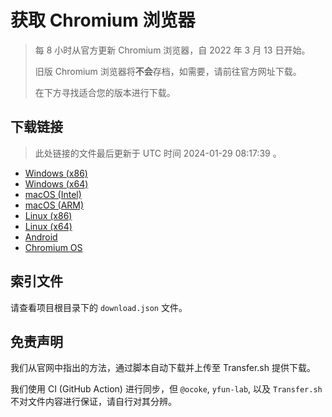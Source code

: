 # 获取 Chromium 浏览器

> 每 8 小时从官方更新 Chromium 浏览器，自 2022 年 3 月 13 日开始。
> 
> 旧版 Chromium 浏览器将**不会**存档，如需要，请前往官方网址下载。
>
> 在下方寻找适合您的版本进行下载。

## 下载链接

> 此处链接的文件最后更新于 UTC 时间 2024-01-29 08:17:39
。

- [Windows (x86)](https://transfer.sh/xzOwGjDsSr/Win.zip)
- [Windows (x64)](https://transfer.sh/KMspDR9GHn/Win_x64.zip)
- [macOS (Intel)](https://transfer.sh/YnnOPMkxuc/Mac.zip)
- [macOS (ARM)](https://transfer.sh/6fngRjRooK/Mac_Arm.zip)
- [Linux (x86)](https://transfer.sh/XOf0t4EBEd/Linux.zip)
- [Linux (x64)](https://transfer.sh/B6ts7GvHck/Linux_x64.zip)
- [Android](https://transfer.sh/1einjK5RLg/Android.zip)
- [Chromium OS](https://transfer.sh/4Tl71c1Dy0/Linux_ChromiumOS_Full.zip)

## 索引文件

请查看项目根目录下的 `download.json` 文件。

## 免责声明

我们从官网中指出的方法，通过脚本自动下载并上传至 Transfer.sh 提供下载。

我们使用 CI (GitHub Action) 进行同步，但 `@ocoke`, `yfun-lab`, 以及 `Transfer.sh` 不对文件内容进行保证，请自行对其分辨。

